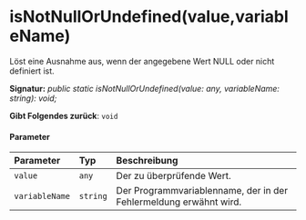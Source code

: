# <a name="isnotnullorundefinedvaluevariablename"></a>isNotNullOrUndefined(value,variableName)




Löst eine Ausnahme aus, wenn der angegebene Wert NULL oder nicht definiert ist.

**Signatur:** _public static isNotNullOrUndefined(value: any, variableName: string): void;_

**Gibt Folgendes zurück**: `void`





#### <a name="parameters"></a>Parameter


| Parameter    | Typ    | Beschreibung |
|:-------------|:---------------|:------------|
| `value`    | `any` | Der zu überprüfende Wert. |
| `variableName`    | `string` | Der Programmvariablenname, der in der Fehlermeldung erwähnt wird. |


